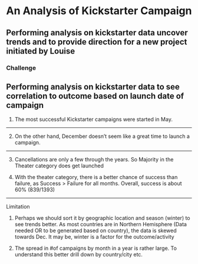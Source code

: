 # An Analysis of Kickstarter Campaign
Performing analysis on kickstarter data uncover trends and to provide direction for a new project initiated by Louise
---
### Challenge
Performing analysis on kickstarter data to see correlation to outcome based on launch date of campaign 
---
1. The most successful Kickstarter campaigns were started in May. 
---
2. On the other hand, December  doesn’t seem like a great time to launch a campaign. 
---
3. Cancellations are only a few through the years. So Majority in the Theater category does get launched

4. With the theater category, there is a better chance of success than failure, as Success > Failure for all months. Overall, success is about 60% (839/1393)

---
Limitation
1. Perhaps we should sort it by geographic location and season (winter) to see trends better. As most countries are in Northern Hemisphere (Data needed OR  to be generated based on country), the data is skewed towards Dec. It may be, winter is a factor for the outcome/activity

2. The spread in #of campaigns by month in a year is rather large. To understand this better drill down by country/city etc. 
